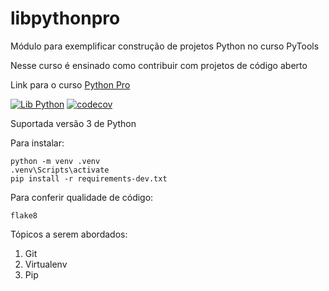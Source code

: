 # libpythonpro
Módulo para exemplificar construção de projetos Python no curso PyTools

Nesse curso é ensinado como contribuir com projetos de código aberto

Link para o curso [Python Pro](https://pythonpro.com.br/)

[![Lib Python](https://github.com/matheuspdf/libpythonpro_mlpdf/actions/workflows/python.yaml/badge.svg)](https://github.com/matheuspdf/libpythonpro_mlpdf/actions/workflows/python.yaml)
 [![codecov](https://codecov.io/gh/matheuspdf/libpythonpro_mlpdf/branch/main/graph/badge.svg?token=0TT2NUN8W0)](https://codecov.io/gh/matheuspdf/libpythonpro_mlpdf)

Suportada versão 3 de Python

Para instalar:

```console
python -m venv .venv
.venv\Scripts\activate
pip install -r requirements-dev.txt
```

Para conferir qualidade de código:
```console
flake8
```

Tópicos a serem abordados:
 1. Git
 2. Virtualenv
 3. Pip